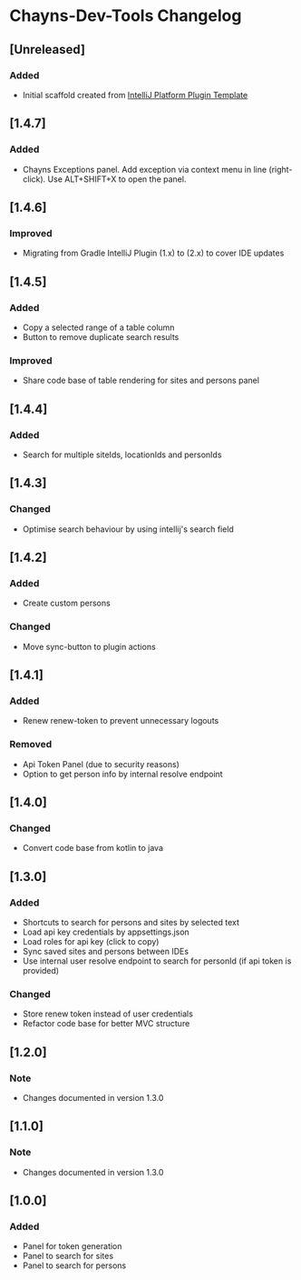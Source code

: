 <!-- Keep a Changelog guide -> https://keepachangelog.com -->

# Chayns-Dev-Tools Changelog

## [Unreleased]
### Added
- Initial scaffold created from [IntelliJ Platform Plugin Template](https://github.com/JetBrains/intellij-platform-plugin-template)

## [1.4.7]
### Added
- Chayns Exceptions panel. Add exception via context menu in line (right-click). Use ALT+SHIFT+X to open the panel.

## [1.4.6]
### Improved
- Migrating from Gradle IntelliJ Plugin (1.x) to (2.x) to cover IDE updates

## [1.4.5]
### Added
- Copy a selected range of a table column
- Button to remove duplicate search results
### Improved
- Share code base of table rendering for sites and persons panel

## [1.4.4]
### Added
- Search for multiple siteIds, locationIds and personIds

## [1.4.3]
### Changed
- Optimise search behaviour by using intellij's search field

## [1.4.2]
### Added
- Create custom persons
### Changed
- Move sync-button to plugin actions

## [1.4.1]
### Added
- Renew renew-token to prevent unnecessary logouts
### Removed
- Api Token Panel (due to security reasons)
- Option to get person info by internal resolve endpoint

## [1.4.0]
### Changed
- Convert code base from kotlin to java

## [1.3.0]
### Added
- Shortcuts to search for persons and sites by selected text
- Load api key credentials by appsettings.json
- Load roles for api key (click to copy)
- Sync saved sites and persons between IDEs
- Use internal user resolve endpoint to search for personId (if api token is provided)
### Changed
- Store renew token instead of user credentials
- Refactor code base for better MVC structure

## [1.2.0]
### Note
- Changes documented in version 1.3.0

## [1.1.0]
### Note
- Changes documented in version 1.3.0

## [1.0.0]
### Added
- Panel for token generation
- Panel to search for sites
- Panel to search for persons